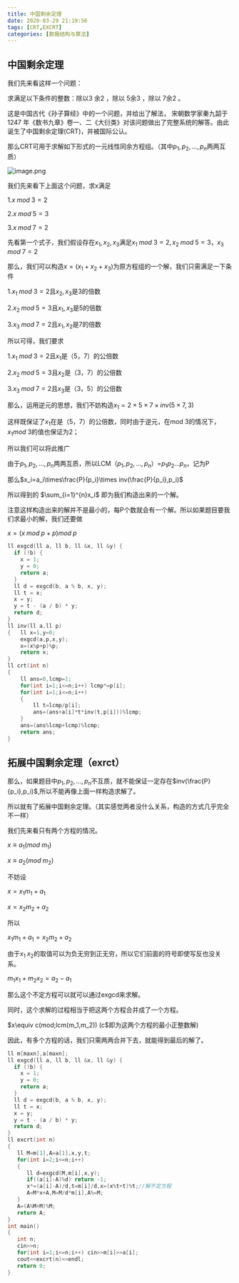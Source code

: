 ```yaml
---
title: 中国剩余定理
date: 2020-03-29 21:19:56
tags: [CRT,EXCRT]
categories: [数据结构与算法]
---
```


## 中国剩余定理

我们先来看这样一个问题：

 求满足以下条件的整数：除以3 余2 ，除以 5余3 ，除以 7余2 。 

这是中国古代《孙子算经》中的一个问题，并给出了解法， 宋朝数学家秦九韶于 1247 年《数书九章》卷一、二《大衍类》对该问题做出了完整系统的解答。由此诞生了中国剩余定理(CRT)，并被国际公认。

那么CRT可用于求解如下形式的一元线性同余方程组。（其中$p_1,p_2,...,p_n$两两互质） 


![image.png](https://i.loli.net/2020/03/29/5LbkHhQFqMcIdxC.png)

我们先来看下上面这个问题，求x满足

1.$x\;mod\;3=2$

2.$x\;mod\;5=3$

3.$x\;mod\;7=2$

先看第一个式子，我们假设存在$x_1,x_2,x_3$满足$x_1\;mod\;3=2,x_2\;mod\;5=3，x_3\;mod\;7=2$

那么，我们可以构造$x=(x_1+x_2+x_3)$为原方程组的一个解，我们只需满足一下条件

1.$x_1\;mod\;3=2$且$x_2,x_3$是3的倍数

2.$x_2\;mod\;5=3$且$x_1,x_3$是5的倍数

3.$x_3\;mod\;7=2$且$x_1,x_2$是7的倍数

所以可得，我们要求

1.$x_1\;mod\;3=2$且$x_1$是（5，7）的公倍数

2.$x_2\;mod\;5=3$且$x_2$是（3，7）的公倍数

3.$x_3\;mod\;7=2$且$x_3$是（3，5）的公倍数

那么，运用逆元的思想，我们不妨构造$x_1=2\times 5\times 7\times inv(5\times 7,3)$

这样既保证了$x_1$在是（5，7）的公倍数，同时由于逆元，在mod 3的情况下，$x_1 mod\;3$的值也保证为2；

所以我们可以将此推广

由于$p_1,p_2,...,p_n$两两互质，所以LCM（$p_1,p_2,...,p_n$）=$p_1p_2...p_n$，记为P

那么$x_i=a_i\times\frac{P}{p_i}\times inv(\frac{P}{p_i},p_i)$

所以得到的 $\sum_{i=1}^{n}x_i$ 即为我们构造出来的一个解。

注意这样构造出来的解并不是最小的，每P个数就会有一个解。所以如果题目要我们求最小的解，我们还要做

$x=(x\;mod\;p+p)mod\;p$

```c++
ll exgcd(ll a, ll b, ll &x, ll &y) {
  if (!b) {
    x = 1;
    y = 0;
    return a;
  }
  ll d = exgcd(b, a % b, x, y);
  ll t = x;
  x = y;
  y = t - (a / b) * y;
  return d;
}
ll inv(ll a,ll p)
{   ll x=1,y=0;
    exgcd(a,p,x,y);
    x=(x%p+p)%p;
    return x;
}
ll crt(int n)
{
    ll ans=0,lcmp=1;
    for(int i=1;i<=n;i++) lcmp*=p[i];
    for(int i=1;i<=n;i++)
    {
        ll t=lcmp/p[i];
        ans=(ans+a[i]*t*inv(t,p[i]))%lcmp;
    }
    ans=(ans%lcmp+lcmp)%lcmp;
    return ans;
}
```

## 拓展中国剩余定理（exrct）

那么，如果题目中$p_1,p_2,...,p_n$不互质，就不能保证一定存在$inv(\frac{P}{p_i},p_i)$,所以不能再像上面一样构造求解了。

所以就有了拓展中国剩余定理。（其实感觉两者没什么关系，构造的方式几乎完全不一样）

我们先来看只有两个方程的情况。

 $x\equiv a_1(mod\;m_1)$

 $x\equiv a_2(mod\;m_2)$

不妨设

$x=x_1m_1+a_1$

$x=x_2m_2+a_2$

所以

$x_1m_1+a_1=x_2m_2+a_2$

由于$x_1\;x_2$的取值可以为负无穷到正无穷，所以它们前面的符号即使写反也没关系。

$m_1x_1+m_2x_2=a_2-a_1$

那么这个不定方程可以就可以通过exgcd来求解。

同时，这个求解的过程相当于把这两个方程合并成了一个方程。

 $x\equiv c(mod\;lcm(m_1,m_2))   $($c$即为这两个方程的最小正整数解)

因此，有多个方程的话，我们只需两两合并下去，就能得到最后的解了。

```c++
ll m[maxn],a[maxn];
ll exgcd(ll a, ll b, ll &x, ll &y) {
  if (!b) {
    x = 1;
    y = 0;
    return a;
  }
  ll d = exgcd(b, a % b, x, y);
  ll t = x;
  x = y;
  y = t - (a / b) * y;
  return d;
}
ll excrt(int n)
{
   ll M=m[1],A=a[1],x,y,t;
   for(int i=2;i<=n;i++)
   {
      ll d=exgcd(M,m[i],x,y);
      if((a[i]-A)%d) return -1;
      x*=(a[i]-A)/d,t=m[i]/d,x=(x%t+t)%t;//解不定方程
      A=M*x+A,M=M/d*m[i],A%=M;
   }
   A=(A%M+M)%M;
   return A;
}
int main()
{
   int n;
   cin>>n;
   for(int i=1;i<=n;i++) cin>>m[i]>>a[i];
   cout<<excrt(n)<<endl;
   return 0;
}

```

